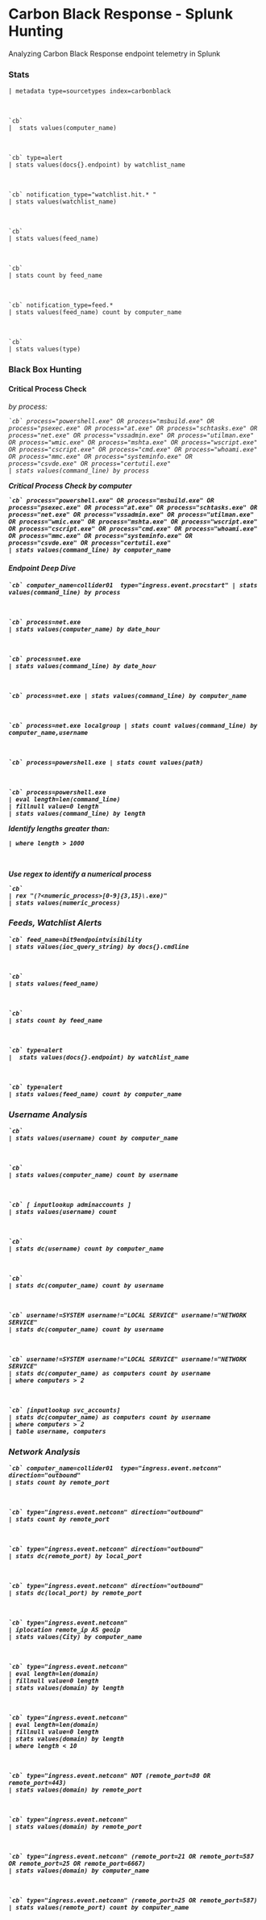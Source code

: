 # Carbon Black Response - Splunk Hunting

Analyzing Carbon Black Response endpoint telemetry in Splunk

### Stats

    | metadata type=sourcetypes index=carbonblack

<br>

    `cb`
    |  stats values(computer_name)

<br>

    `cb` type=alert
    | stats values(docs{}.endpoint) by watchlist_name

<br>

    `cb` notification_type="watchlist.hit.* "
    | stats values(watchlist_name)

<br>

    `cb`
    | stats values(feed_name)

<br>

    `cb`
    | stats count by feed_name

<br>

    `cb` notification_type=feed.*
    | stats values(feed_name) count by computer_name

<br>

    `cb`
    | stats values(type)

### Black Box Hunting

#### Critical Process Check

<i>by process:

    `cb` process="powershell.exe" OR process="msbuild.exe" OR process="psexec.exe" OR process="at.exe" OR process="schtasks.exe" OR process="net.exe" OR process="vssadmin.exe" OR process="utilman.exe" OR process="wmic.exe" OR process="mshta.exe" OR process="wscript.exe" OR process="cscript.exe" OR process="cmd.exe" OR process="whoami.exe" OR process="mmc.exe" OR process="systeminfo.exe" OR process="csvde.exe" OR process="certutil.exe"
    | stats values(command_line) by process

<b>Critical Process Check by computer

    `cb` process="powershell.exe" OR process="msbuild.exe" OR process="psexec.exe" OR process="at.exe" OR process="schtasks.exe" OR process="net.exe" OR process="vssadmin.exe" OR process="utilman.exe" OR process="wmic.exe" OR process="mshta.exe" OR process="wscript.exe" OR process="cscript.exe" OR process="cmd.exe" OR process="whoami.exe" OR process="mmc.exe" OR process="systeminfo.exe" OR process="csvde.exe" OR process="certutil.exe"
    | stats values(command_line) by computer_name

#### Endpoint Deep Dive

    `cb` computer_name=collider01  type="ingress.event.procstart" | stats values(command_line) by process

<br>

    `cb` process=net.exe
    | stats values(computer_name) by date_hour

<br>

    `cb` process=net.exe
    | stats values(command_line) by date_hour

<br>

    `cb` process=net.exe | stats values(command_line) by computer_name

<br>

    `cb` process=net.exe localgroup | stats count values(command_line) by computer_name,username

<br>

    `cb` process=powershell.exe | stats count values(path)

<br>

    `cb` process=powershell.exe
    | eval length=len(command_line)
    | fillnull value=0 length
    | stats values(command_line) by length

Identify lengths greater than:

    | where length > 1000

<br>

Use regex to identify a numerical process

    `cb`
    | rex "(?<numeric_process>[0-9]{3,15}\.exe)"
    | stats values(numeric_process)


### Feeds, Watchlist Alerts

    `cb` feed_name=bit9endpointvisibility
    | stats values(ioc_query_string) by docs{}.cmdline

<br>

    `cb`
    | stats values(feed_name)

<br>

    `cb`
    | stats count by feed_name

<br>

    `cb` type=alert
    |  stats values(docs{}.endpoint) by watchlist_name

<br>

    `cb` type=alert
    | stats values(feed_name) count by computer_name


### Username Analysis

    `cb`
    | stats values(username) count by computer_name

<br>

    `cb`
    | stats values(computer_name) count by username

<br>

    `cb` [ inputlookup adminaccounts ]
    | stats values(username) count

<br>

    `cb`
    | stats dc(username) count by computer_name

<br>

    `cb`
    | stats dc(computer_name) count by username

<br>

    `cb` username!=SYSTEM username!="LOCAL SERVICE" username!="NETWORK SERVICE"
    | stats dc(computer_name) count by username

<br>

    `cb` username!=SYSTEM username!="LOCAL SERVICE" username!="NETWORK SERVICE"
    | stats dc(computer_name) as computers count by username
    | where computers > 2

<br>

    `cb` [inputlookup svc_accounts]
    | stats dc(computer_name) as computers count by username
    | where computers > 2
    | table username, computers

### Network Analysis

    `cb` computer_name=collider01  type="ingress.event.netconn" direction="outbound"
    | stats count by remote_port

<br>

    `cb` type="ingress.event.netconn" direction="outbound"
    | stats count by remote_port

<br>

    `cb` type="ingress.event.netconn" direction="outbound"
    | stats dc(remote_port) by local_port

<br>

    `cb` type="ingress.event.netconn" direction="outbound"
    | stats dc(local_port) by remote_port

<br>

    `cb` type="ingress.event.netconn"
    | iplocation remote_ip AS geoip
    | stats values(City) by computer_name

<br>

    `cb` type="ingress.event.netconn"
    | eval length=len(domain)
    | fillnull value=0 length
    | stats values(domain) by length

<br>

    `cb` type="ingress.event.netconn"
    | eval length=len(domain)
    | fillnull value=0 length
    | stats values(domain) by length
    | where length < 10

<br>

    `cb` type="ingress.event.netconn" NOT (remote_port=80 OR remote_port=443)
    | stats values(domain) by remote_port

<br>

    `cb` type="ingress.event.netconn"
    | stats values(domain) by remote_port

<br>

    `cb` type="ingress.event.netconn" (remote_port=21 OR remote_port=587 OR remote_port=25 OR remote_port=6667)
    | stats values(domain) by computer_name

<br>

    `cb` type="ingress.event.netconn" (remote_port=25 OR remote_port=587)
    | stats values(remote_port) count by computer_name
